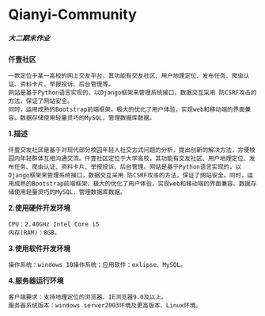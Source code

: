 # Qianyi-Community
##### 大二期末作业

**仟壹社区**

    一款定位于某一高校的网上交友平台，其功能有交友社区、用户地理定位、发布任务、爬虫认证、资料卡片、举报投诉、后台管理等。
    网站是基于Python语言实现的，以Django框架来管理系统接口，数据交互采用 防CSRF攻击的方法，保证了网站安全。
    同时，运用成熟的Bootstrap前端框架，极大的优化了用户体验，实现web和移动端的界面兼容。数据存储使用轻量灵巧的MySQL，管理数据库数据。

**1.描述**

    仟壹交友社区是基于对现代部分校园年轻人社交方式问题的分析，提出创新的解决方法，方便校园内年轻群体互相沟通交流。仟壹社区定位于大学高校，其功能有交友社区、用户地理定位、发布任务、爬虫认证、资料卡片、举报投诉、后台管理。网站是基于Python语言实现的，以Django框架来管理系统接口，数据交互采用 防CSRF攻击的方法，保证了网站安全。同时，运用成熟的Bootstrap前端框架，极大的优化了用户体验，实现web和移动端的界面兼容。数据存储使用轻量灵巧的MySQL，管理数据库数据。

**2.使用硬件开发环境**
    
    CPU：2.40GHz Intel Core i5
    内存(RAM)：8GB。

**3.使用软件开发环境**
    
    操作系统：windows 10操作系统；应用软件：exlipse、MySQL。

**4.服务器运行环境**
    
    客户端要求：支持地理定位的浏览器、IE浏览器9.0及以上。 
    服务器系统版本：windows server2003环境及更高版本、Linux环境。

